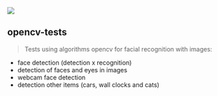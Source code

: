 <img src="https://computationalmodelling.bitbucket.io/tools/opencv-feeg6003/images/opencvpython.png" />

## opencv-tests
>Tests using algorithms opencv for facial recognition with images:
 + face detection (detection x recognition)
 + detection of faces and eyes in images
 + webcam face detection
 + detection other items (cars, wall clocks and cats)
